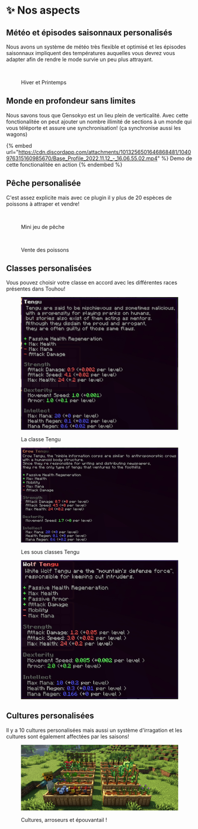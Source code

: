 # ✨ Nos aspects

## Météo et épisodes saisonnaux personalisés

Nous avons un système de météo très flexible et optimisé et les épisodes saisonnaux impliquent des températures auquelles vous devrez vous adapter afin de rendre le mode survie un peu plus attrayant.

<figure><img src="https://pbs.twimg.com/media/FheVeDcXwAA8Q_U?format=jpg&#x26;name=medium" alt=""><figcaption><p>Hiver et Printemps</p></figcaption></figure>

## Monde en profondeur sans limites

Nous savons tous que Gensokyo est un lieu plein de verticalité. Avec cette fonctionalitée on peut ajouter un nombre illimité de sections à un monde qui vous téléporte et assure une synchronisation! (ça synchronise aussi les wagons)

{% embed url="https://cdn.discordapp.com/attachments/1013256501646868481/1040976315160985670/Base_Profile_2022.11.12_-_16.06.55.02.mp4" %}
Demo de cette fonctionalitée en action
{% endembed %}

## Pêche personalisée

C'est assez explicite mais avec ce plugin il y plus de 20 espèces de poissons à attraper et vendre!&#x20;

<figure><img src="../.gitbook/assets/ezgif.com-gif-maker (5).gif" alt=""><figcaption><p>Mini jeu de pêche</p></figcaption></figure>

<figure><img src="../.gitbook/assets/javaw_Q0ruNdVvsE.gif" alt=""><figcaption><p>Vente des poissons</p></figcaption></figure>

## Classes personalisées

Vous pouvez choisir votre classe en accord avec les différentes races présentes dans Touhou!

<figure><img src="../.gitbook/assets/javaw_e0tSp8eO4w.jpg" alt=""><figcaption><p>La classe Tengu</p></figcaption></figure>

<div>

<figure><img src="../.gitbook/assets/javaw_XLHsyEE3nE.jpg" alt=""><figcaption><p>Les sous classes Tengu</p></figcaption></figure>

 

<figure><img src="../.gitbook/assets/javaw_6iwUrGMZWL.jpg" alt=""><figcaption></figcaption></figure>

</div>

## Cultures personalisées

Il y a 10 cultures personalisées mais aussi un système d'irragation et les cultures sont également affectées par les saisons!

<figure><img src="../.gitbook/assets/image (1).png" alt=""><figcaption><p>Cultures, arroseurs et épouvantail !</p></figcaption></figure>

